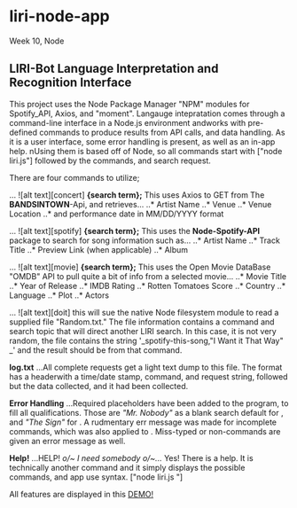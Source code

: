 # liri-node-app
Week 10, Node

## **LIRI-Bot** **L**anguage  **I**nterpretation and **R**ecognition **I**nterface

This project uses the Node Package Manager "NPM" modules for Spotify_API, Axios, and "moment".
Langauge intepratation comes through a command-line interface in a Node.js environment andworks with pre-defined commands to produce results from API calls, and data handling. As it is a user interface, some error handling is present, as well as an in-app help.  nUsing them is based off of Node, so all commands start with ["node liri.js"] followed  by the commands, and search request.

There are four commands to utilize;

... ![alt text][concert]
__<concert-this> {search term};__ This uses Axios to GET from The __BANDSINTOWN__-Api, and retrieves...
  ..* Artist Name
  ..* Venue
  ..* Venue Location
  ..* and performance date in MM/DD/YYYY format

... ![alt text][spotify]
__<spotify-this-song> {search term};__ This uses the __Node-Spotify-API__ package to search for song information such as...
  ..* Artist Name
  ..* Track Title
  ..* Preview Link (when applicable)
  ..* Album
  
  ... ![alt text][movie]
__<movie-this> {search term};__ This uses the Open Movie DataBase "OMDB" API to pull quite a bit of info from a selected movie... 
  ..* Movie Title
  ..* Year of Release
  ..* IMDB Rating
  ..* Rotten Tomatoes Score
  ..* Country
  ..* Language
  ..* Plot
  ..* Actors
  
  ... ![alt text][doit]
__<do-what-it-says>__ this will sue the native Node filesystem module to read a supplied file "Random.txt." The file information contains a command and search topic that will direct another LIRI search. In this case, it is not very random, the file contains the string '_spotify-this-song,"I Want it That Way" _' and the result should be from that command.
  
 __log.txt__
 ...All complete requests get a light text dump to this file. The format has a headerwith a time/date stamp, command, and request string, followed but the data collected, and it had been collected.
 
  __Error Handling__
 ...Required placeholders have been added to the program, to fill all qualifications. Those are _"Mr. Nobody"_ as a blank search default for __<movie-this>__, and _"The Sign"_ for __<spotify-this-song>__. A rudmentary err message was made for incomplete commands, which was also applied to __<concert-this>__. Miss-typed or non-commands are given an error message as well. 
  
  __Help!__
 ...HELP! _o/~ I need somebody o/~..._ Yes! There is a help. It is technically another command __<help>__ and it simply displays the possible commands, and app use syntax. ["node liri.js <command> <request>"]

All features are displayed in this [DEMO!](https://drive.google.com/file/d/1adCb48Lf58JMJvv1Cp7dMgXeEN_F4Zm2/view "DEMO!")
